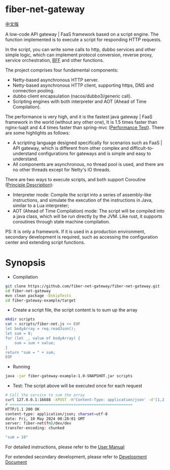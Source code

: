 # fiber-net-gateway
[中文版](doc/README_cn.md)

A low-code API gateway | FaaS framework based on a script engine. The function implemented is to execute a script for responding HTTP requests.

In the script, you can write some calls to http, dubbo services and other simple logic, which can implement protocol conversion, reverse proxy, service orchestration, [BFF](https://zhuanlan.zhihu.com/p/634498512) and other functions.

The project comprises four fundamental components:
- Netty-based asynchronous HTTP server.
- Netty-based asynchronous HTTP client, supporting https, DNS and connection pooling.
- dubbo client encapsulation (nacos/dubbo3/generic call).
- Scripting engines with both interpreter and AOT (Ahead of Time Compilation).

The performance is very high, and it is the fastest java gateway | FaaS framework in the world (without any other one),
It is 1.5 times faster than nginx-luajit and 4.4 times faster than spring-mvc ([Performance Test](doc/benchmark.md)). There are some highlights as follows:
- A scripting language designed specifically for scenarios such as FaaS | API gateway, which is different from other complex and difficult-to-understand configurations for gateways and is simple and easy to understand.
- All components are asynchronous, no thread pool is used, and there are no other threads except for Netty's IO threads.

There are two ways to execute scripts, and both support Coroutine ([Principle Description](doc/script.md)):
- Interpreter mode: Compile the script into a series of assembly-like instructions, and simulate the execution of the instructions in Java, similar to a Lua interpreter;
- AOT (Ahead of Time Compilation) mode: The script will be compiled into a java class, which will be run directly by the JVM. Like rust, it supports coroutines through state machine compilation.

PS: It is only a framework. If it is used in a production environment, secondary development is required, such as accessing the configuration center and extending script functions.


# Synopsis

- Compilation
```bash
git clone https://github.com/fiber-net-gateway/fiber-net-gateway.git
cd fiber-net-gateway
mvn clean package -DskipTests
cd fiber-gateway-example/target
```

- Create a script file, the script content is to sum up the array
```bash
mkdir scripts
cat > scripts/fiber-net.js << EOF
let bodyArray = req.readJson();
let sum = 0;
for (let _, value of bodyArray) {
    sum = sum + value;
}
return "sum = " + sum;
EOF
```

- Running
```bash
java -jar fiber-gateway-example-1.0-SNAPSHOT.jar scripts
```

- Test: The script above will be executed once for each request
```bash
# Call the service to sum the array
curl 127.0.0.1:16688 -XPOST -H'Content-Type: application/json' -d'[1,2,3,4]' -i
# ======================================================
HTTP/1.1 200 OK
content-type: application/json; charset=utf-8
date: Fri, 10 May 2024 08:28:01 GMT
server: fiber-net(fn)/dev/dev
transfer-encoding: chunked

"sum = 10"
```

For detailed instructions, please refer to the [User Manual](doc/user.md)

For extended secondary development, please refer to [Development Document](doc/dev.md)
